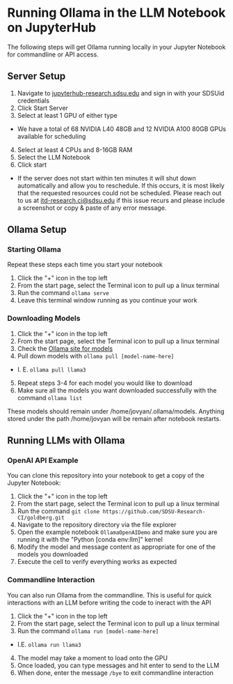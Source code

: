 # Running Ollama in the LLM Notebook on JupyterHub
The following steps will get Ollama running locally in your Jupyter Notebook for commandline or API access.

## Server Setup
1. Navigate to [jupyterhub-research.sdsu.edu](jupyterhub-research.sdsu.edu) and sign in with your SDSUid credentials
2. Click Start Server
3. Select at least 1 GPU of either type
  -  We have a total of 68 NVIDIA L40 48GB and 12 NVIDIA A100 80GB GPUs available for scheduling
4. Select at least 4 CPUs and 8-16GB RAM
5. Select the LLM Notebook
6. Click start
  - If the server does not start within ten minutes it will shut down automatically and allow you to reschedule. If this occurs, it is most likely that the requested resources could not be scheduled. Please reach out to us at itd-research.ci@sdsu.edu if this issue recurs and please include a screenshot or copy & paste of any error message.

## Ollama Setup

### Starting Ollama
Repeat these steps each time you start your notebook
1. Click the "+" icon in the top left
2. From the start page, select the Terminal icon to pull up a linux terminal
3. Run the command `ollama serve`
4. Leave this terminal window running as you continue your work

### Downloading Models
1. Click the "+" icon in the top left
2. From the start page, select the Terminal icon to pull up a linux terminal
3. Check the [Ollama site for models](https://ollama.com/library)
4. Pull down models with `ollama pull [model-name-here]`
  - I. E. `ollama pull llama3`
5. Repeat steps 3-4 for each model you would like to download
6. Make sure all the models you want downloaded successfully with the command `ollama list`

These models should remain under /home/jovyan/.ollama/models. Anything stored under the path /home/jovyan will be remain after notebook restarts.

## Running LLMs with Ollama

### OpenAI API Example
You can clone this repository into your notebook to get a copy of the Jupyter Notebook:
1. Click the "+" icon in the top left
2. From the start page, select the Terminal icon to pull up a linux terminal
3. Run the command `git clone https://github.com/SDSU-Research-CI/goldberg.git`
4. Navigate to the repository directory via the file explorer
5. Open the example notebook `OllamaOpenAIDemo` and make sure you are running it with the "Python \[conda env:llm\]" kernel
6. Modify the model and message content as appropriate for one of the models you downloaded
7. Execute the cell to verify everything works as expected

### Commandline Interaction
You can also run Ollama from the commandline. This is useful for quick interactions with an LLM before writing the code to ineract with the API
1. Click the "+" icon in the top left
2. From the start page, select the Terminal icon to pull up a linux terminal
3. Run the command `ollama run [model-name-here]`
  - I.E. `ollama run llama3`
4. The model may take a moment to load onto the GPU
5. Once loaded, you can type messages and hit enter to send to the LLM
5. When done, enter the message `/bye` to exit commandline interaction
